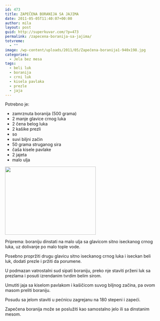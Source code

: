 ```yaml
---
id: 473
title: ZAPEČENA BORANIJA SA JAJIMA
date: 2011-05-05T11:40:07+00:00
author: mila
layout: post
guid: http://superkuvar.com/?p=473
permalink: /zapecena-boranija-sa-jajima/
totvreme:
  - ""
image: /wp-content/uploads/2011/05/Zapečena-boranija1-940x198.jpg
categories:
  - Jela bez mesa
tags:
  - beli luk
  - boranija
  - crni luk
  - kisela pavlaka
  - prezle
  - jaja
---
```

Potrebno je:

  * zamrznuta boranija (500 grama)
  * 2 manje glavice crnog luka
  * 2 čena belog luka
  * 2 kašike prezli
  * so
  * suvi biljni začin
  * 50 grama struganog sira
  * čaša kisele pavlake
  * 2 jajeta
  * malo ulja

<img class="alignnone size-medium wp-image-2439" title="Zapečena boranija" src="//superkuvar.com/wp-content/uploads/2011/05/Zape%C4%8Dena-boranija-300x225.jpg" alt="" width="300" height="225" /> 

Priprema: boraniju dinstati na malo ulja sa glavicom sitno iseckanog crnog luka, uz dolivanje po malo tople vode.

Posebno propržiti drugu glavicu sitno iseckanog crnog luka i iseckan beli luk, dodati prezle i pržiti da porumene.

U podmazan vatrostalni sud sipati boraniju, preko nje staviti prženi luk sa prezlama i posuti izrendanim tvrdim belim sirom.

Umutiti jaja sa kiselom pavlakom i kašičicom suvog biljnog začina, pa ovom masom preliti boraniju.

Posudu sa jelom staviti u pećnicu zagrejanu na 180 stepeni i zapeći.

Zapečena boranija može se poslužiti kao samostalno jelo ili sa dinstanim mesom.

&nbsp;

&nbsp;